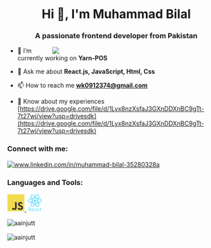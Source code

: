 <h1 align="center">Hi 👋, I'm Muhammad Bilal</h1>
<h3 align="center">A passionate frontend developer from Pakistan</h3>
<img src="https://cdn.dribbble.com/users/1162077/screenshots/3848914/programmer.gif" width="400" align="right">

- 🔭 I’m currently working on **Yarn-POS**

- 💬 Ask me about **React.js, JavaScript, Html, Css**

- 📫 How to reach me **wk0912374@gmail.com**

- 📄 Know about my experiences [https://drive.google.com/file/d/1Lyx8nzXsfaJ3GXnDDXnBC9gTt-7t27wj/view?usp=drivesdk](https://drive.google.com/file/d/1Lyx8nzXsfaJ3GXnDDXnBC9gTt-7t27wj/view?usp=drivesdk)

<h3 align="left">Connect with me:</h3>
<p align="left">
<a href="https://linkedin.com/in/www.linkedin.com/in/muhammad-bilal-35280328a" target="blank"><img align="center" src="https://raw.githubusercontent.com/rahuldkjain/github-profile-readme-generator/master/src/images/icons/Social/linked-in-alt.svg" alt="www.linkedin.com/in/muhammad-bilal-35280328a" height="30" width="40" /></a>
</p>

<h3 align="left">Languages and Tools:</h3>
<p align="left"> <a href="https://developer.mozilla.org/en-US/docs/Web/JavaScript" target="_blank" rel="noreferrer"> <img src="https://raw.githubusercontent.com/devicons/devicon/master/icons/javascript/javascript-original.svg" alt="javascript" width="40" height="40"/> </a> <a href="https://reactjs.org/" target="_blank" rel="noreferrer"> <img src="https://raw.githubusercontent.com/devicons/devicon/master/icons/react/react-original-wordmark.svg" alt="react" width="40" height="40"/> </a> </p>

<p><img align="center" src="https://github-readme-stats.vercel.app/api/top-langs?username=aainjutt&show_icons=true&locale=en&layout=compact" alt="aainjutt" /></p>

<p><img align="center" src="https://github-readme-streak-stats.herokuapp.com/?user=aainjutt&" alt="aainjutt" /></p>
